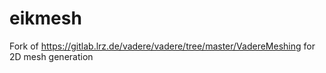 # eikmesh
Fork of https://gitlab.lrz.de/vadere/vadere/tree/master/VadereMeshing for 2D mesh generation
